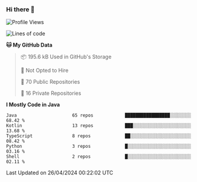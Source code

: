 ### Hi there 👋


<!--START_SECTION:waka-->
![Profile Views](http://img.shields.io/badge/Profile%20Views-49-blue)

![Lines of code](https://img.shields.io/badge/From%20Hello%20World%20I%27ve%20Written-8.0%20million%20lines%20of%20code-blue)

**🐱 My GitHub Data** 

> 📦 195.6 kB Used in GitHub's Storage 
 > 
> 🚫 Not Opted to Hire
 > 
> 📜 70 Public Repositories 
 > 
> 🔑 16 Private Repositories 
 > 
**I Mostly Code in Java** 

```text
Java                     65 repos            █████████████████░░░░░░░░   68.42 % 
Kotlin                   13 repos            ███░░░░░░░░░░░░░░░░░░░░░░   13.68 % 
TypeScript               8 repos             ██░░░░░░░░░░░░░░░░░░░░░░░   08.42 % 
Python                   3 repos             █░░░░░░░░░░░░░░░░░░░░░░░░   03.16 % 
Shell                    2 repos             █░░░░░░░░░░░░░░░░░░░░░░░░   02.11 % 
```




 Last Updated on 26/04/2024 00:22:02 UTC
<!--END_SECTION:waka-->
